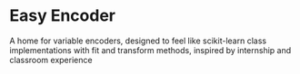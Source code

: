 # Easy Encoder
A home for variable encoders, designed to feel like scikit-learn class implementations with fit and transform methods, inspired by internship and classroom experience
